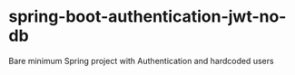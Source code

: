 # spring-boot-authentication-jwt-no-db
Bare minimum Spring project with Authentication and hardcoded users

